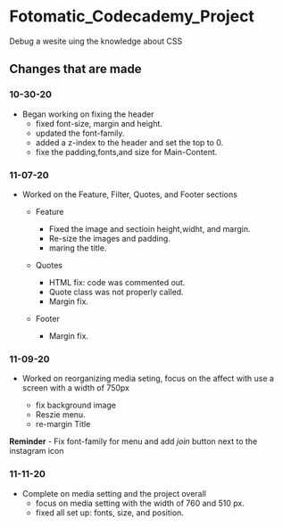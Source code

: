 # Fotomatic_Codecademy_Project

 Debug a wesite uing the knowledge about CSS

## Changes that are made

### 10-30-20

- Began working on fixing the header
  - fixed font-size, margin and height.
  - updated the font-family.
  - added a z-index to the header and set the top to 0.
  - fixe the padding,fonts,and size for Main-Content.

### 11-07-20

- Worked on the Feature, Filter, Quotes, and Footer sections
  - Feature

    - Fixed the image and sectioin height,widht, and margin.
    - Re-size the images and padding.
    - maring the title.
  
  - Quotes

    - HTML fix: code was commented out.
    - Quote class was not properly called.
    - Margin fix.

  - Footer

    - Margin fix.

### 11-09-20

- Worked on reorganizing media seting, focus on the affect with use a screen with a width of 750px

  - fix background image
  - Reszie menu.
  - re-margin Title

**Reminder** - Fix font-family for menu and add  *join* button next to the instagram icon

### 11-11-20

- Complete on media setting and the project overall
  - focus on media setting with the width of 760 and 510 px.
  - fixed all set up: fonts, size, and position.
  
